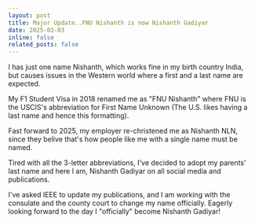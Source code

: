 ```yaml
---
layout: post
title: Major Update..FNU Nishanth is now Nishanth Gadiyar
date: 2025-02-03
inline: false
related_posts: false
---
```


I has just one name Nishanth, which works fine in my birth country India, but causes issues in the Western world where a first and a last name are expected.

My F1 Student Visa in 2018 renamed me as "FNU Nishanth" where FNU is the USCIS's abbreviation for First Name Unknown (The U.S. likes having a last name and hence this formatting).

Fast forward to 2025, my employer re-christened me as Nishanth NLN, since they belive that's how people like me with a single name must be named. 

Tired with all the 3-letter abbreviations, I've decided to adopt my parents' last name and here I am, Nishanth Gadiyar on all social media and publications.

I've asked IEEE to update my publications, and I am working with the consulate and the county court to change my name officially. Eagerly looking forward to the day I "officially" become Nishanth Gadiyar!
